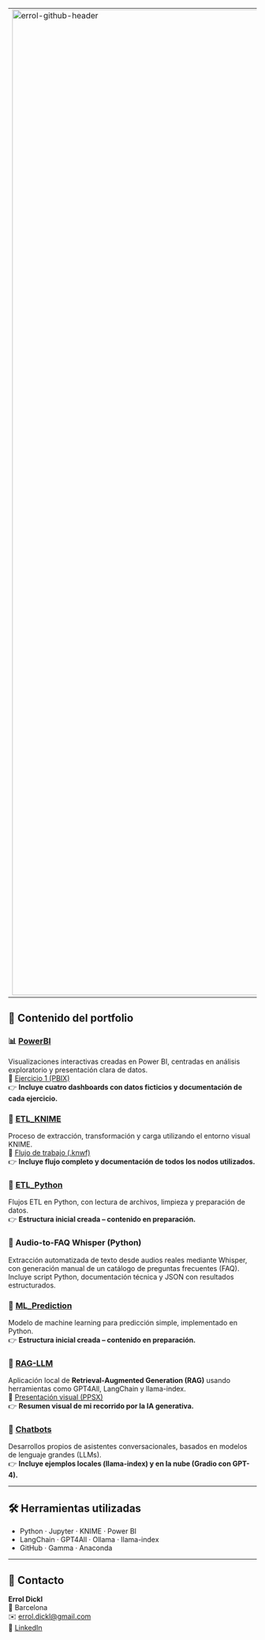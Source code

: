 <table>
  <tr>
    <td style="width: 50%; vertical-align: top;">
      <img src="https://github.com/user-attachments/assets/5c27bea4-f882-46ea-9ab8-13f75f2de9a9" alt="errol-github-header" style="width: 2000px;">
    </td>
    <td style="vertical-align: top;">
      Bienvenido a mi portfolio de proyectos prácticos relacionados con la ciencia de datos y la inteligencia artificial generativa.<br>
      <br>
      Soy Errol Dickl, analista de datos formado en el ámbito de IA y Data Science en el campus IMPELIA (Barcelona), con experiencia práctica en herramientas como Power BI, Python, Prompt Engineering, RAG local y flujos ETL/EDA. También utilizo modelos de lenguaje (LLMs) como GPT, Claude o Perplexity para resolver problemas técnicos de forma práctica – por ejemplo, en Markdown, estructuras de GitHub y flujos de trabajo automatizados. Mi objetivo es aplicar soluciones eficientes, seguras y comprensibles con herramientas actuales – tanto en la nube como en entornos locales.
    </td>
  </tr>
</table>

## 🌸 Contenido del portfolio

### 📊 [PowerBI](./PowerBI)  
Visualizaciones interactivas creadas en Power BI, centradas en análisis exploratorio y presentación clara de datos.  
📎 [Ejercicio 1 (PBIX)](./PowerBI/Dickl_Ej1.pbix)  
👉 **Incluye cuatro dashboards con datos ficticios y documentación de cada ejercicio.**

### 🧩 [ETL_KNIME](./ETL_KNIME)  
Proceso de extracción, transformación y carga utilizando el entorno visual KNIME.  
📎 [Flujo de trabajo (.knwf)](./ETL_KNIME/Project_2_ETL.knwf)  
👉 **Incluye flujo completo y documentación de todos los nodos utilizados.**

### 🐍 [ETL_Python](./ETL_Python)  
Flujos ETL en Python, con lectura de archivos, limpieza y preparación de datos.  
👉 **Estructura inicial creada – contenido en preparación.**

### 🧠 Audio-to-FAQ Whisper (Python)
Extracción automatizada de texto desde audios reales mediante Whisper, con generación manual de un catálogo de preguntas frecuentes (FAQ).  
Incluye script Python, documentación técnica y JSON con resultados estructurados.

### 🤖 [ML_Prediction](./ML_Prediction)  
Modelo de machine learning para predicción simple, implementado en Python.  
👉 **Estructura inicial creada – contenido en preparación.**

### 🧠 [RAG-LLM](./RAG-LLM)  
Aplicación local de **Retrieval-Augmented Generation (RAG)** usando herramientas como GPT4All, LangChain y llama-index.  
📎 [Presentación visual (PPSX)](./RAG-LLM/Mi-Travesia-por-el-Laberinto-de-la-IA-Generativa_PPP%20hecho%20con%20Gamma.ppsx)  
👉 **Resumen visual de mi recorrido por la IA generativa.**

### 💬 [Chatbots](./Chatbots)  
Desarrollos propios de asistentes conversacionales, basados en modelos de lenguaje grandes (LLMs).  
👉 **Incluye ejemplos locales (llama-index) y en la nube (Gradio con GPT-4).**

---

## 🛠️ Herramientas utilizadas

- Python · Jupyter · KNIME · Power BI  
- LangChain · GPT4All · Ollama · llama-index  
- GitHub · Gamma · Anaconda

---

## 🤝 Contacto

**Errol Dickl**  
📍 Barcelona  
✉️ errol.dickl@gmail.com  
🔗 [LinkedIn](https://www.linkedin.com/in/errol-d-723667a5/)

